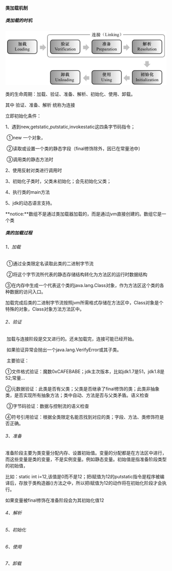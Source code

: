#### 类加载机制

##### 类加载的时机

![类的生命周期](..\image\class-load-process.png)

类的生命周期：加载、验证、准备、解析、初始化、使用、卸载。

其中 验证、准备、解析 统称为连接

立即初始化条件：

1、遇到new,getstatic,putstatic,invokestatic这四条字节码指令；

​	①new 一个对象，

​	②读取或设置一个类的静态字段（final修饰除外，因已在常量池中）

​	③调用类的静态方法时

2、使用反射对类进行调用时

3、初始化子类时，父类未初始化；会先初始化父类；

4、执行类的main方法

5、jdk的动态语言支持。

**notice:**数组不是通过类加载器加载的，而是通过jvm直接创建的。数组它是一个类

##### 类的加载过程

###### 	1、加载

​		①通过全类限定名读取此类的二进制字节流

​		②将这个字节流所代表的静态存储结构转化为方法区的运行时数据结构

​		③在内存中生成一个代表这个类的java.lang.Class对象，作为方法区这个类的各种数据的访问入口。

加载完成后类的二进制字节流按照jvm所需格式存储在方法区中，Class对象是个特殊的对象，Class对象方法方法区中。

###### 	2、验证

​		加载与连接阶段是交叉进行的。还未加载完，连接可能已经开始。

​		如果验证异常会抛出一个java.lang.VerifyError或其子类。

​		主要验证：

​			①文件格式验证：魔数0xCAFEBABE；jdk主次版本，比如jdk1.7是51，jdk1.8是52;常量...

​			②元数据验证：此类是否有父类；父类是否继承了final修饰的类；此类非抽象类，是否实现所有抽象方法；类中自动、方法是否与父类矛盾。语义检查

​			③字节码验证：数据与控制流的语义检查

​			④符号引用验证：根据全类限定名能否找到对应的类；字段、方法、类修饰符是否正确。

###### 	3、准备

​		准备阶段主要为类变量分配内存、设置初始值。变量的分配都是在方法区中进行，而这些变量是类的变量，不是实例变量。例如静态变量。初始值是指准备阶段类型的初始值，

比如：static int i=12,该值是0而不是12；把i赋值为12的putstatic指令是程序被编译后，存放于类构造器<clinit>()方法之中，所以把i赋值为12的动作将在初始化阶段才会执行。

如果变量被final修饰在准备阶段会为其初始化值12

###### 	4、解析

###### 5、初始化

######  6、使用

###### 7、卸载

